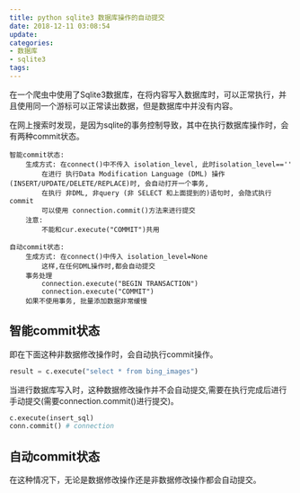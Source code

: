 ```yaml
---
title: python sqlite3 数据库操作的自动提交
date: 2018-12-11 03:08:54
update:
categories:
- 数据库
- sqlite3
tags:
---
```


在一个爬虫中使用了Sqlite3数据库，在将内容写入数据库时，可以正常执行，并且使用同一个游标可以正常读出数据，但是数据库中并没有内容。

在网上搜索时发现，是因为sqlite的事务控制导致，其中在执行数据库操作时，会有两种commit状态。

```
智能commit状态:
    生成方式: 在connect()中不传入 isolation_level, 此时isolation_level==''
        在进行 执行Data Modification Language (DML) 操作(INSERT/UPDATE/DELETE/REPLACE)时, 会自动打开一个事务,
        在执行 非DML, 非query (非 SELECT 和上面提到的)语句时, 会隐式执行commit
        可以使用 connection.commit()方法来进行提交
    注意:
        不能和cur.execute("COMMIT")共用
    
自动commit状态:
    生成方式: 在connect()中传入 isolation_level=None
        这样,在任何DML操作时,都会自动提交
    事务处理
        connection.execute("BEGIN TRANSACTION")
        connection.execute("COMMIT")
    如果不使用事务, 批量添加数据非常缓慢
```

## 智能commit状态
即在下面这种非数据修改操作时，会自动执行commit操作。
```python
result = c.execute("select * from bing_images")
```

当进行数据库写入时，这种数据修改操作并不会自动提交,需要在执行完成后进行手动提交(需要connection.commit()进行提交)。
```python
c.execute(insert_sql)
conn.commit() # connection
```

## 自动commit状态

在这种情况下，无论是数据修改操作还是非数据修改操作都会自动提交。

